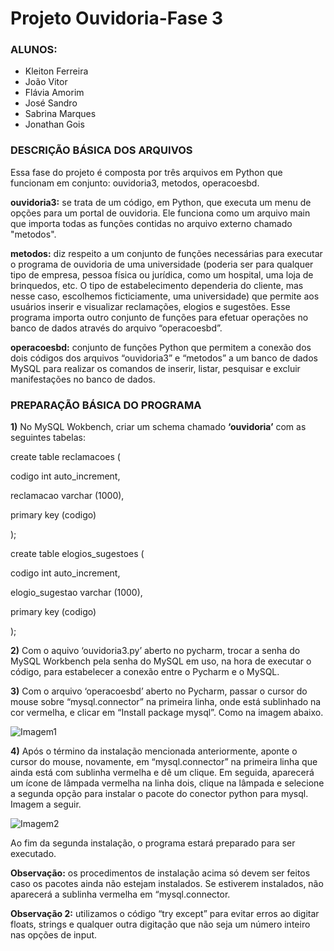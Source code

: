 # Projeto Ouvidoria-Fase 3

### ALUNOS:

- Kleiton Ferreira
- João Vitor
- Flávia Amorim
- José Sandro 
- Sabrina Marques
- Jonathan Gois

### DESCRIÇÃO BÁSICA DOS ARQUIVOS

Essa fase do projeto é composta por três arquivos em Python que funcionam em conjunto: ouvidoria3, metodos, operacoesbd.

 **ouvidoria3:** se trata de um código, em Python, que executa um menu de opções para um portal de ouvidoria. Ele funciona como um arquivo main que importa todas as funções contidas no arquivo externo chamado "metodos".

**metodos:** diz respeito a um conjunto de funções necessárias para executar o programa de ouvidoria de uma universidade (poderia ser para qualquer tipo de empresa, pessoa física ou jurídica, como um hospital, uma loja de brinquedos, etc. O tipo de estabelecimento dependeria do cliente, mas nesse caso, escolhemos ficticiamente, uma universidade) que permite aos usuários inserir e visualizar reclamações, elogios e sugestões. Esse programa importa outro conjunto de funções para efetuar operações no banco de dados através do arquivo “operacoesbd”.
 
**operacoesbd:** conjunto de funções Python que permitem a conexão dos dois códigos dos arquivos “ouvidoria3” e “metodos” a um banco de dados MySQL para realizar os comandos de inserir, listar, pesquisar e excluir manifestações no banco de dados.


### PREPARAÇÃO BÁSICA DO PROGRAMA

**1)** No MySQL Wokbench, criar  um schema chamado **‘ouvidoria’** com as seguintes tabelas:

create table reclamacoes (

codigo int auto_increment,

reclamacao varchar (1000),

primary key (codigo)

);

create table elogios_sugestoes (

codigo int auto_increment,

elogio_sugestao varchar (1000),

primary key (codigo)

);

**2)** Com o aquivo ‘ouvidoria3.py’ aberto no pycharm, trocar a senha do MySQL Workbench pela senha do MySQL em uso, na hora de executar o código, para estabelecer a conexão entre o Pycharm e o MySQL.

**3)** Com o arquivo ‘operacoesbd’ aberto no Pycharm, passar o cursor do mouse sobre “mysql.connector” na primeira linha, onde está sublinhado na cor vermelha, e clicar em  “Install package mysql”. Como na imagem abaixo.

![Imagem1](https://user-images.githubusercontent.com/127905306/231015356-09ad1c2a-b2fe-4e76-a29b-b3622eeecc61.png)

**4)** Após o término da instalação mencionada anteriormente, aponte o cursor do mouse, novamente, em “mysql.connector” na primeira linha que ainda está com sublinha vermelha e dê um clique. Em seguida, aparecerá um ícone de lâmpada vermelha na linha dois, clique na lâmpada e selecione a segunda opção para instalar o pacote do conector python para mysql. Imagem a seguir.

![Imagem2](https://user-images.githubusercontent.com/127905306/231015996-30988d21-f96f-4007-83ba-48b40d79c3ff.png)

Ao fim da segunda instalação, o programa estará preparado para ser executado.

**Observação:** os procedimentos de instalação acima só devem ser feitos caso os pacotes ainda não estejam instalados. Se estiverem instalados, não aparecerá a sublinha vermelha em “mysql.connector.

**Observação 2:** utilizamos o código “try except” para evitar erros ao digitar floats, strings e qualquer outra digitação que não seja um número inteiro nas opções de input.

